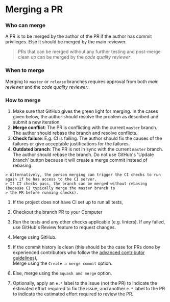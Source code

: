 # Merging a PR

### Who can merge 

A PR is to be merged by the author of the PR if the author has commit privileges. 
Else it should be merged by the main reviewer.
  
  > PRs that can be merged without any further testing and post-merge clean up can be merged by the 
  > _code quality reviewer_.

### When to merge

Merging to `master` or `release` branches requires approval from both _main reviewer_ and the _code quality reviewer_. 

### How to merge

1. Make sure that GitHub gives the green light for merging. In the cases given below, the author should resolve 
   the problem as described and submit a new iteration.
  1. **Merge conflict**: The PR is conflicting with the current `master` branch. The author should rebase the branch
    and resolve conflicts.
  1. **Check failure**: E.g. CI is failing. The author should fix the causes of the failures or give acceptable 
     justifications for the failures.
  1. **Outdated branch**: The PR is not in sync with the current `master` branch. The author should rebase the branch.
    Do not use GitHub's 'Update branch' button because it will create a merge commit instead of rebasing.
    
    > Alternatively, the person merging can trigger the CI checks to run again if he has access to the CI server. 
    > If CI checks pass, the branch can be merged without rebasing (because CI typically merge the master branch to
    > the PR before running checks).
    
1. If the project does not have CI set up to run all tests, 
  1. Checkout the branch PR to your Computer
  1. Run the tests and any other checks applicable (e.g. linters). 
     If any failed, use GitHub's Review feature to request changes. 

1. Merge using GitHub. 
  1. If the commit history is clean (this should be the case for PRs done by experienced contributors who follow 
     the [advanced contributor guidelines](docs/AdvancedContributorGuidelines.md)), <br>
     Merge using the `Create a merge commit` option.
  1. Else, merge using the `Squash and merge` option.
  
1. Optionally, apply an `e.*` label to the issue (not the PR) to indicate 
  the estimated effort required to fix the issue, and another `e.*` label to the PR
  to indicate the estimated effort required to review the PR.
